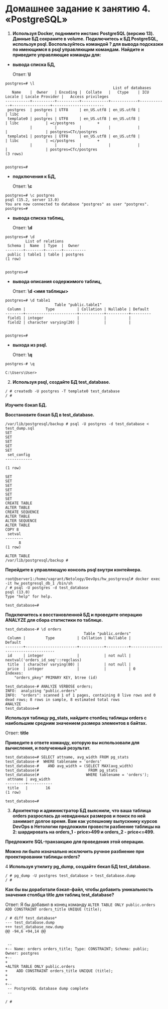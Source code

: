 # Домашнее задание к занятию 4. «PostgreSQL»

1. **Используя Docker, поднимите инстанс PostgreSQL (версию 13). Данные БД сохраните в volume.**
**Подключитесь к БД PostgreSQL, используя psql. Воспользуйтесь командой \? для вывода подсказки по имеющимся в psql управляющим командам.**
**Найдите и приведите управляющие команды для:**
- **вывода списка БД,**

    Ответ: **\l**
```
postgres=# \l
                                                List of databases
   Name    |  Owner   | Encoding |  Collate   |   Ctype    | ICU Locale | Locale Provider |   Access privileges
-----------+----------+----------+------------+------------+------------+-----------------+-----------------------
 postgres  | postgres | UTF8     | en_US.utf8 | en_US.utf8 |            | libc            |
 template0 | postgres | UTF8     | en_US.utf8 | en_US.utf8 |            | libc            | =c/postgres          +
           |          |          |            |            |            |                 | postgres=CTc/postgres
 template1 | postgres | UTF8     | en_US.utf8 | en_US.utf8 |            | libc            | =c/postgres          +
           |          |          |            |            |            |                 | postgres=CTc/postgres
(3 rows)


postgres=#
```
- **подключения к БД,**

    Ответ: **\c**
```
postgres=# \c postgres
psql (15.2, server 13.0)
You are now connected to database "postgres" as user "postgres".
postgres=#
```
- **вывода списка таблиц,**

    Ответ: **\d**
```
postgres=# \d
         List of relations
 Schema |  Name  | Type  |  Owner
--------+--------+-------+----------
 public | table1 | table | postgres
(1 row)


postgres=#
```
- **вывода описания содержимого таблиц,**
 
    Ответ: **\d <имя таблицы>**
```
postgres=# \d table1
                      Table "public.table1"
 Column |         Type          | Collation | Nullable | Default
--------+-----------------------+-----------+----------+---------
 field1 | integer               |           |          |
 field2 | character varying(20) |           |          |


postgres=#
```
- **выхода из psql.**

    Ответ: **\q**
```
postgres-# \q

C:\Users\User>
```
2. **Используя psql, создайте БД test_database.**
```
/ # createdb -U postgres -T template0 test_database
/ #
```

**Изучите бэкап БД.**

**Восстановите бэкап БД в test_database.**
```
/var/lib/postgresql/backup # psql -U postgres -d test_database < test_dump.sql
SET
SET
SET
SET
SET
 set_config
------------

(1 row)

SET
SET
SET
SET
SET
SET
CREATE TABLE
ALTER TABLE
CREATE SEQUENCE
ALTER TABLE
ALTER SEQUENCE
ALTER TABLE
COPY 8
 setval
--------
      8
(1 row)

ALTER TABLE
/var/lib/postgresql/backup #
```

**Перейдите в управляющую консоль psql внутри контейнера.**
```
root@server1:/home/vagrant/Netology/DevOps/hw_postgresql# docker exec -it hw_postgresql_db_1 /bin/sh
/ # psql -U postgres -d test_database
psql (13.0)
Type "help" for help.

test_database=#
```

**Подключитесь к восстановленной БД и проведите операцию ANALYZE для сбора статистики по таблице.**
```
test_database-# \d orders
                                   Table "public.orders"
 Column |         Type          | Collation | Nullable |              Default
--------+-----------------------+-----------+----------+------------------------------------
 id     | integer               |           | not null | nextval('orders_id_seq'::regclass)
 title  | character varying(80) |           | not null |
 price  | integer               |           |          | 0
Indexes:
    "orders_pkey" PRIMARY KEY, btree (id)

test_database-# ANALYZE VERBOSE orders;
INFO:  analyzing "public.orders"
INFO:  "orders": scanned 1 of 1 pages, containing 8 live rows and 0 dead rows; 8 rows in sample, 8 estimated total rows
ANALYZE
test_database=#
```

**Используя таблицу pg_stats, найдите столбец таблицы orders с наибольшим средним значением размера элементов в байтах.**

  Ответ: **title**

**Приведите в ответе команду, которую вы использовали для вычисления, и полученный результат.**
```
test_database=# SELECT attname, avg_width FROM pg_stats
test_database-#  WHERE tablename = 'orders'
test_database-#    AND avg_width = (SELECT MAX(avg_width)
test_database(#                      FROM pg_stats
test_database(#                     WHERE tablename = 'orders');
 attname | avg_width
---------+-----------
 title   |        16
(1 row)

test_database=#
```

3. **Архитектор и администратор БД выяснили, что ваша таблица orders разрослась до невиданных размеров и поиск по ней занимает долгое время. Вам как успешному выпускнику курсов DevOps в Нетологии предложили провести разбиение таблицы на 2: шардировать на orders_1 - price>499 и orders_2 - price<=499.**

**Предложите SQL-транзакцию для проведения этой операции.**

**Можно ли было изначально исключить ручное разбиение при проектировании таблицы orders?**

4 **Используя утилиту pg_dump, создайте бекап БД test_database.**
```
/ # pg_dump -U postgres test_database > test_database.dump
/ #
```

**Как бы вы доработали бэкап-файл, чтобы добавить уникальность значения столбца title для таблиц test_database?**

Ответ: Я бы добавил в конец команду `ALTER TABLE ONLY public.orders ADD CONSTRAINT orders_title UNIQUE (title);`
```
/ # diff test_database*
--- test_database.dump
+++ test_database_new.dump
@@ -94,6 +94,14 @@


 --
+-- Name: orders orders_title; Type: CONSTRAINT; Schema: public; Owner: postgres
+--
+
+ALTER TABLE ONLY public.orders
+    ADD CONSTRAINT orders_title UNIQUE (title);
+
+
+--
 -- PostgreSQL database dump complete
 --

/ #
```


